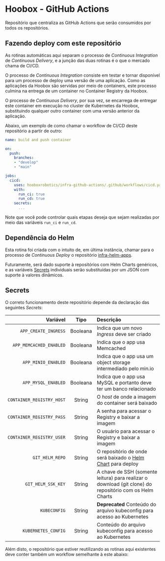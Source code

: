 # Hoobox - GitHub Actions

Repositório que centraliza as GitHub Actions que serão consumidos por todos os repositórios.

## Fazendo deploy com este repositório

As rotinas automáticas aqui separam o processo de _Continuous Integration_ de _Continuous Delivery_, e a junção das duas rotinas é o que o mercado chama de CI/CD.

O processo de _Continuous Integration_ consiste em testar e tornar disponível para um processo de deploy uma versão de uma aplicação. Como as aplicações da Hoobox são servidas por meio de containers, este processo culmina na entrega de um container no Container Registry da Hoobox.

O processo de _Continuous Delivery_, por sua vez, se encarrega de entregar este container em execução no cluster de Kubernetes da Hoobox, substituindo qualquer outro container com uma versão anterior da aplicação.

Abaixo, um exemplo de como chamar o workflow de CI/CD deste repositório a partir de outro:

```yaml
name: build and push container

on:
  push:
    branches:
    - "develop"
    - "main"

jobs:
  cicd:
    uses: hooboxrobotics/infra-github-actions/.github/workflows/cicd.yaml@main
    with:
      run_ci: true
      run_cd: true
    secrets:
      ...
```

Note que você pode controlar quais etapas deseja que sejam realizadas por meio das variáveis `run_ci` e `run_cd`.


## Dependência do Helm

Esta rotina foi criada com o intuito de, em última instância, chamar para o processo de _Continuous Deploy_ o repositório [infra-helm-apps](https://github.com/hooboxrobotics/infra-helm-apps).

Futuramente, será dado suporte à repositórios com Helm Charts genéricos, e as variáveis [Secrets](#secrets) individuais serão substituídas por um JSON com suporte à valores dinâmicos.

## Secrets 

O correto funcionamento deste repositório depende da declaração das seguintes _Secrets_:

|                 Variável|  Tipo  |Descrição     |
|------------------------:|:------:|:-------------|
|     `APP_CREATE_INGRESS`|Booleana|Indica que um novo _Ingress_ deve ser criado|
|  `APP_MEMCACHED_ENABLED`|Booleana|Indica que o app usa Memcached|
|      `APP_MINIO_ENABLED`|Booleana|Indica que o app usa um object storage intermediado pelo min.io|
|      `APP_MYSQL_ENABLED`|Booleana|Indica que o app usa MySQL e portanto deve ter um banco relacionado|
|`CONTAINER_REGISTRY_HOST`| String |O _host_ de onde a imagem do container será baixado|
|`CONTAINER_REGISTRY_PASS`| String |A senha para acessar o Registry e baixar a imagem|
|`CONTAINER_REGISTRY_USER`| String |O usuário para acessar o Registry e baixar a imagem|
|          `GIT_HELM_REPO`| String |O repositório de onde será baixado o [Helm Chart](https://github.com/hooboxrobotics/infra-helm-apps) para deploy|
|       `GIT_HELM_SSK_KEY`| String |A chave de SSH (somente leitura) para realizar o download (git clone) do repositório com os Helm Charts|
|             `KUBECONFIG`| String |**Deprecated** Conteúdo do arquivo kubeconfig para acesso ao Kubernetes|
|      `KUBERNETES_CONFIG`| String |Conteúdo do arquivo kubeconfig para acesso ao Kubernetes|

Além disto, o repositório que estiver reutilizando as rotinas aqui existentes deve conter também um workflow semelhante à este abaixo:

